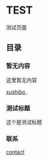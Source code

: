 #  TEST 
测试页面



## 目录

### 暂无内容
这里暂无内容


 [ xushibo ](https://www.xushibo.cn/).

### 测试标题

这个是测试标题




### 联系 

 [contact ](https://github.com/xushibo/xushibo.github.io)
 
 
